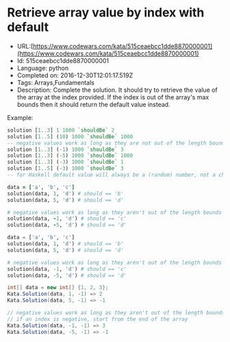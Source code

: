 # Retrieve array value by index with default

 - URL:[https://www.codewars.com/kata/515ceaebcc1dde8870000001](https://www.codewars.com/kata/515ceaebcc1dde8870000001)
 - Id: 515ceaebcc1dde8870000001
 - Language: python
 - Completed on: 2016-12-30T12:01:17.519Z
 - Tags: Arrays,Fundamentals
 - Description:
Complete the solution. It should try to retrieve the value of the array at the index provided. If the index is out of the array's max bounds then it should return the default value instead. 

Example:
```Haskell
solution [1..3] 1 1000 `shouldBe` 2
solution [1..5] (10) 1000 `shouldBe` 1000
-- negative values work as long as they are not out of the length bounds
solution [1..3] (-1) 1000 `shouldBe` 3
solution [1..3] (-5) 1000 `shouldBe` 1000
solution [1..3] (-3) 1000 `shouldBe` 1
solution [1..5] (-3) 1000 `shouldBe` 3
-- for Haskell default value will always be a (random) number, not a character.
```
```ruby
data = ['a', 'b', 'c']
solution(data, 1, 'd') # should == 'b'
solution(data, 5, 'd') # should == 'd'

# negative values work as long as they aren't out of the length bounds
solution(data, -1, 'd') # should == 'c'
solution(data, -5, 'd') # should == 'd'
```

```python
data = ['a', 'b', 'c']
solution(data, 1, 'd') # should == 'b'
solution(data, 5, 'd') # should == 'd'

# negative values work as long as they aren't out of the length bounds
solution(data, -1, 'd') # should == 'c'
solution(data, -5, 'd') # should == 'd'
```

```csharp
int[] data = new int[] {1, 2, 3};
Kata.Solution(data, 1, -1) => 2
Kata.Solution(data, 5, -1) => -1

// negative values work as long as they aren't out of the length bounds
// if an index is negative, start from the end of the array
Kata.Solution(data, -1, -1) => 3
Kata.Solution(data, -5, -1) => -1
```
